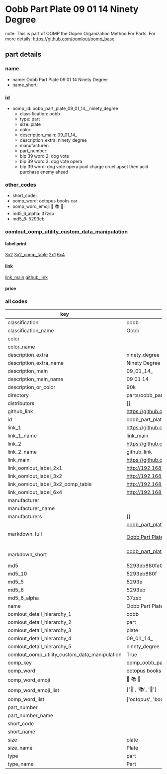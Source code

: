 # Oobb Part Plate 09 01 14  Ninety Degree  

note: This is part of OOMP the Oopen Organization Method For Parts. For more details: https://github.com/oomlout/oomp_base

##  part details





### name
* name: Oobb Part Plate 09 01 14  Ninety Degree
* name_short: 
### id
* oomp_id: oobb_part_plate_09_01_14__ninety_degree
  * classification: oobb
  * type: part
  * size: plate
  * color: 
  * description_main: 09_01_14_
  * description_extra: ninety_degree
  * manufacturer: 
  * part_number: 
  * bip 39 word 2: dog vote
  * bip 39 word 3: dog vote opera
  * bip 39 word: dog vote opera pool charge cruel upset then acid purchase enemy ahead

### other_codes
* short_code: 
* oomp_word: octopus books car
* oomp_word_emoji :octopus: :books: :car:
* md5_6_alpha: 37zsb
* md5_6: 5293eb






### oomlout_oomp_utility_custom_data_manipulation
#### label print
[3x2](http://192.168.1.245:1112/?label=oomp%2037zsb)
[3x2_oomp_table](http://192.168.1.107:1112/?label=oomp%2037zsb)
[2x1](http://192.168.1.242:1112/?label=oomp%2037zsb)
[6x4](http://192.168.1.55:1112/?label=oomp%2037zsb)    

#### link

[link_main](https://github.com/oomlout/oomlout_oomp_current_version_messy/tree/main/parts/oobb_part_plate_09_01_14__ninety_degree) [github_link](https://github.com/oomlout/oomlout_oomp_part_src/tree/main/parts/oobb_part_plate_09_01_14__ninety_degree)                             

#### price







### all codes 
| key | value |  
| --- | --- |  
| classification | oobb |  
| classification_name | Oobb |  
| color |  |  
| color_name |  |  
| description_extra | ninety_degree |  
| description_extra_name | Ninety Degree |  
| description_main | 09_01_14_ |  
| description_main_name | 09 01 14  |  
| description_or_color | 90k |  
| directory | parts/oobb_part_plate_09_01_14__ninety_degree |  
| distributors | [] |  
| github_link | https://github.com/oomlout/oomlout_oomp_part_src/tree/main/parts/oobb_part_plate_09_01_14__ninety_degree |  
| id | oobb_part_plate_09_01_14__ninety_degree |  
| link_1 | https://github.com/oomlout/oomlout_oomp_current_version_messy/tree/main/parts/oobb_part_plate_09_01_14__ninety_degree |  
| link_1_name | link_main |  
| link_2 | https://github.com/oomlout/oomlout_oomp_part_src/tree/main/parts/oobb_part_plate_09_01_14__ninety_degree |  
| link_2_name | github_link |  
| link_main | https://github.com/oomlout/oomlout_oomp_current_version_messy/tree/main/parts/oobb_part_plate_09_01_14__ninety_degree |  
| link_oomlout_label_2x1 | http://192.168.1.242:1112/?label=oomp%2037zsb |  
| link_oomlout_label_3x2 | http://192.168.1.245:1112/?label=oomp%2037zsb |  
| link_oomlout_label_3x2_oomp_table | http://192.168.1.107:1112/?label=oomp%2037zsb |  
| link_oomlout_label_6x4 | http://192.168.1.55:1112/?label=oomp%2037zsb |  
| manufacturer |  |  
| manufacturer_name |  |  
| manufacturers | [] |  
| markdown_full | [oobb_part_plate_09_01_14__ninety_degree](https://github.com/oomlout/oomlout_oomp_current_version_messy/tree/main/parts/oobb_part_plate_09_01_14__ninety_degree)<br>[](https://github.com/oomlout/oomlout_oomp_current_version_messy/tree/main/parts/oobb_part_plate_09_01_14__ninety_degree)<br>[Oobb Part Plate 09 01 14  Ninety Degree](https://github.com/oomlout/oomlout_oomp_current_version_messy/tree/main/parts/oobb_part_plate_09_01_14__ninety_degree)<br><br> |  
| markdown_short | [oobb_part_plate_09_01_14__ninety_degree](https://github.com/oomlout/oomlout_oomp_current_version_messy/tree/main/parts/oobb_part_plate_09_01_14__ninety_degree)<br><br> |  
| md5 | 5293eb880fe03de4d2134a8136bd7a04 |  
| md5_10 | 5293eb880f |  
| md5_5 | 5293e |  
| md5_6 | 5293eb |  
| md5_6_alpha | 37zsb |  
| name | Oobb Part Plate 09 01 14  Ninety Degree |  
| oomlout_detail_hierarchy_1 | oobb |  
| oomlout_detail_hierarchy_2 | part |  
| oomlout_detail_hierarchy_3 | plate |  
| oomlout_detail_hierarchy_4 | 09_01_14_ |  
| oomlout_detail_hierarchy_5 | ninety_degree |  
| oomlout_oomp_utility_custom_data_manipulation | True |  
| oomp_key | oomp_oobb_part_plate_09_01_14__ninety_degree |  
| oomp_word | octopus books car |  
| oomp_word_emoji | :octopus: :books: :car: |  
| oomp_word_emoji_list | [':octopus:', ':books:', ':car:'] |  
| oomp_word_list | ['octopus', 'books', 'car'] |  
| part_number |  |  
| part_number_name |  |  
| short_code |  |  
| short_name |  |  
| size | plate |  
| size_name | Plate |  
| type | part |  
| type_name | Part |  
